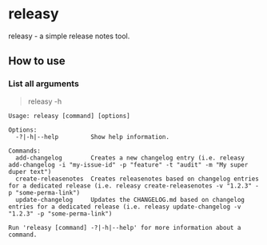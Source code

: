 # releasy

releasy - a simple release notes tool.

## How to use

### List all arguments

> releasy -h

```console
Usage: releasy [command] [options]

Options:
  -?|-h|--help         Show help information.

Commands:
  add-changelog        Creates a new changelog entry (i.e. releasy add-changelog -i "my-issue-id" -p "feature" -t "audit" -m "My super duper text")
  create-releasenotes  Creates releasenotes based on changelog entries for a dedicated release (i.e. releasy create-releasenotes -v "1.2.3" -p "some-perma-link")
  update-changelog     Updates the CHANGELOG.md based on changelog entries for a dedicated release (i.e. releasy update-changelog -v "1.2.3" -p "some-perma-link")

Run 'releasy [command] -?|-h|--help' for more information about a command.
```
